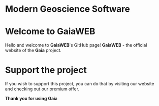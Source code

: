# Modern Geoscience Software

# Welcome to GaiaWEB

Hello and welcome to **GaiaWEB**'s GitHub page! **GaiaWEB** - the official website of the **Gaia** project.

# Support the project

If you wish to support this project, you can do that by visiting our website and checking out our premium offer.

**Thank you for using Gaia**
